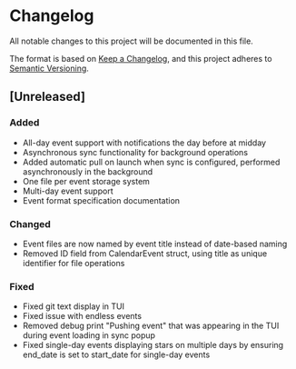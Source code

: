 # Changelog

All notable changes to this project will be documented in this file.

The format is based on [Keep a Changelog](https://keepachangelog.com/en/1.0.0/),
and this project adheres to [Semantic Versioning](https://semver.org/spec/v2.0.0.html).

## [Unreleased]

### Added
- All-day event support with notifications the day before at midday
- Asynchronous sync functionality for background operations
- Added automatic pull on launch when sync is configured, performed asynchronously in the background
- One file per event storage system
- Multi-day event support
- Event format specification documentation

### Changed
- Event files are now named by event title instead of date-based naming
- Removed ID field from CalendarEvent struct, using title as unique identifier for file operations

### Fixed
- Fixed git text display in TUI
- Fixed issue with endless events
- Removed debug print "Pushing event" that was appearing in the TUI during event loading in sync popup
- Fixed single-day events displaying stars on multiple days by ensuring end_date is set to start_date for single-day events